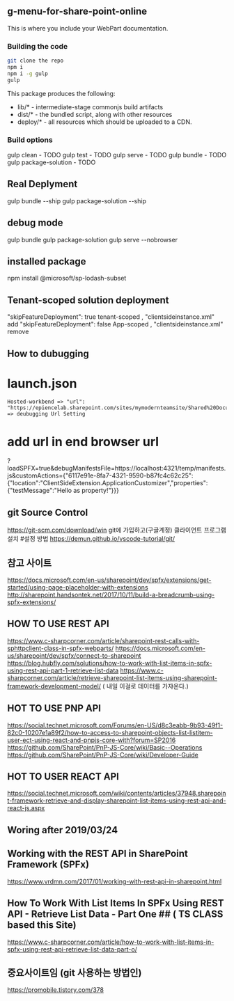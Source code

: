## g-menu-for-share-point-online

This is where you include your WebPart documentation.

### Building the code

```bash
git clone the repo
npm i
npm i -g gulp
gulp
```

This package produces the following:

* lib/* - intermediate-stage commonjs build artifacts
* dist/* - the bundled script, along with other resources
* deploy/* - all resources which should be uploaded to a CDN.

### Build options

gulp clean - TODO
gulp test - TODO
gulp serve - TODO
gulp bundle - TODO
gulp package-solution - TODO

## Real Deplyment ##
gulp bundle --ship
gulp package-solution --ship

## debug mode ###
gulp bundle
gulp package-solution
gulp serve --nobrowser

## installed package ##
npm install @microsoft/sp-lodash-subset

## Tenant-scoped solution deployment ##
 "skipFeatureDeployment": true  tenant-scoped  , "clientsideinstance.xml"  add
 "skipFeatureDeployment": false App-scoped     , "clientsideinstance.xml"  remove

## How to dubugging  ###
# launch.json
    Hosted-workbend => "url": "https://epiencelab.sharepoint.com/sites/mymodernteamsite/Shared%20Documents/Forms/AllItems.aspx", => deubugging Url Setting
# add url in end browser url
?loadSPFX=true&debugManifestsFile=https://localhost:4321/temp/manifests.js&customActions={"6117e91e-8fa7-4321-9590-b87fc4c62c25":{"location":"ClientSideExtension.ApplicationCustomizer","properties":{"testMessage":"Hello as property!"}}}


## git Source Control ##
https://git-scm.com/download/win
git에 가입하고(구글계정) 클라이언트 프로그램 설치
#설정 방법
https://demun.github.io/vscode-tutorial/git/ 





## 참고 사이트 ###
https://docs.microsoft.com/en-us/sharepoint/dev/spfx/extensions/get-started/using-page-placeholder-with-extensions
http://sharepoint.handsontek.net/2017/10/11/build-a-breadcrumb-using-spfx-extensions/

## HOW TO USE REST API ## 
https://www.c-sharpcorner.com/article/sharepoint-rest-calls-with-sphttpclient-class-in-spfx-webparts/
https://docs.microsoft.com/en-us/sharepoint/dev/spfx/connect-to-sharepoint
https://blog.hubfly.com/solutions/how-to-work-with-list-items-in-spfx-using-rest-api-part-1-retrieve-list-data
https://www.c-sharpcorner.com/article/retrieve-sharepoint-list-items-using-sharepoint-framework-development-model/ ( 내일 이걸로 데이터를 가쟈온다.)

## HOT TO USE PNP API  ###
https://social.technet.microsoft.com/Forums/en-US/d8c3eabb-9b93-49f1-82c0-10207e1a89f2/how-to-access-to-sharepoint-objects-list-listitem-user-ect-using-react-and-pnpjs-core-with?forum=SP2016
https://github.com/SharePoint/PnP-JS-Core/wiki/Basic--Operations
https://github.com/SharePoint/PnP-JS-Core/wiki/Developer-Guide

## HOT TO USER REACT API ####
https://social.technet.microsoft.com/wiki/contents/articles/37948.sharepoint-framework-retrieve-and-display-sharepoint-list-items-using-rest-api-and-react-js.aspx

## Woring after 2019/03/24 ##
## Working with the REST API in SharePoint Framework (SPFx) ##
https://www.vrdmn.com/2017/01/working-with-rest-api-in-sharepoint.html

	
## How To Work With List Items In SPFx Using REST API - Retrieve List Data - Part One ## ( TS CLASS based this Site)
https://www.c-sharpcorner.com/article/how-to-work-with-list-items-in-spfx-using-rest-api-retrieve-list-data-part-o/

## 중요사이트임 (git 사용하는 방법인)
https://promobile.tistory.com/378